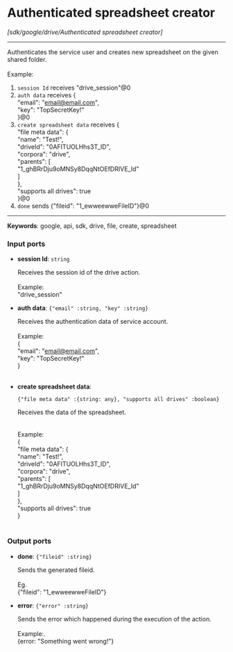 # Authenticated spreadsheet creator

_[sdk/google/drive/Authenticated spreadsheet creator]_

---

Authenticates the service user and creates new spreadsheet on the given shared folder.<br>
<br>
Example:<br>
1. `session Id` receives "drive_session"@0 <br>
2. `auth data` receives {<br>
  "email": "email@email.com",<br>
  "key": "TopSecretKey!"<br>
}@0 <br>
3. `create spreadsheet data` receives {<br>
  "file meta data": {<br>
    "name": "Test!",<br>
    "driveId": "0AFITUOLHhs3T_ID",<br>
    "corpora": "drive",<br>
    "parents": [<br>
      "1_ghBRrDju9oMNSy8DqqNtOEfDRIVE_Id"<br>
    ]<br>
  },<br>
  "supports all drives": true<br>
}@0<br>
4. `done` sends {"fileid": "1_ewweewweFileID"}@0 <br>

---

__Keywords__: google, api, sdk, drive, file, create, spreadsheet

### Input ports

* __session Id__: ` string `


    Receives the session id of the drive action.<br>
    <br>
    Example: <br>
    "drive_session"<br>


* __auth data__: ` {"email" :string, "key" :string} `


    Receives the authentication data of service account.<br>
    <br>
    Example: <br>
    {<br>
      "email": "email@email.com",<br>
      "key": "TopSecretKey!"<br>
    }<br>
    <br>


* __create spreadsheet data__: 
    ```
    {"file meta data" :{string: any}, "supports all drives" :boolean}
    ```


    Receives the data of the spreadsheet.<br>
    <br>
    <br>
    Example:<br>
    {<br>
      "file meta data": {<br>
        "name": "Test!",<br>
        "driveId": "0AFITUOLHhs3T_ID",<br>
        "corpora": "drive",<br>
        "parents": [<br>
          "1_ghBRrDju9oMNSy8DqqNtOEfDRIVE_Id"<br>
        ]<br>
      },<br>
      "supports all drives": true<br>
    }<br>
    <br>

### Output ports

* __done__: ` {"fileid" :string} `


    Sends the generated fileid.<br>
    <br>
    Eg.<br>
    {"fileid": "1_ewweewweFileID"}<br>


* __error__: ` {"error" :string} `


    Sends the error which happened during the execution of the action.<br>
    <br>
    Example:.<br>
    {error: "Something went wrong!"}<br>

